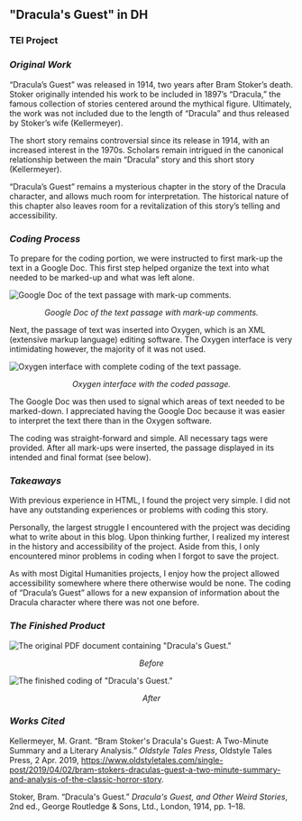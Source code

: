 ## "Dracula's Guest" in DH
### TEI Project

### _Original Work_

“Dracula’s Guest” was released in 1914, two years after Bram Stoker’s death. Stoker originally intended his work to be included in 1897’s “Dracula,” the famous collection of stories centered around the mythical figure. Ultimately, the work was not included due to the length of “Dracula” and thus released by Stoker’s wife (Kellermeyer).

The short story remains controversial since its release in 1914, with an increased interest in the 1970s. Scholars remain intrigued in the canonical relationship between the main “Dracula” story and this short story (Kellermeyer).

“Dracula’s Guest” remains a mysterious chapter in the story of the Dracula character, and allows much room for interpretation. The historical nature of this chapter also leaves room for a revitalization of this story’s telling and accessibility.

### _Coding Process_

To prepare for the coding portion, we were instructed to first mark-up the text in a Google Doc. This first step helped organize the text into what needed to be marked-up and what was left alone.

![Google Doc of the text passage with mark-up comments.](https://nickpdel.github.io/engl350blogs/images/googledoc.png)
<i><p align="center"> Google Doc of the text passage with mark-up comments. </p></i>

Next, the passage of text was inserted into Oxygen, which is an XML (extensive markup language) editing software. The Oxygen interface is very intimidating however, the majority of it was not used.

![Oxygen interface with complete coding of the text passage.](https://nickpdel.github.io/engl350blogs/images/oxygencode.png)
<i><p align="center">Oxygen interface with the coded passage.</p></i>

The Google Doc was then used to signal which areas of text needed to be marked-down. I appreciated having the Google Doc because it was easier to interpret the text there than in the Oxygen software.

The coding was straight-forward and simple. All necessary tags were provided. After all mark-ups were inserted, the passage displayed in its intended and final format (see below).

### _Takeaways_

With previous experience in HTML, I found the project very simple. I did not have any outstanding experiences or problems with coding this story.

Personally, the largest struggle I encountered with the project was deciding what to write about in this blog. Upon thinking further, I realized my interest in the history and accessibility of the project. Aside from this, I only encountered minor problems in coding when I forgot to save the project.

As with most Digital Humanities projects, I enjoy how the project allowed accessibility somewhere where there otherwise would be none. The coding of “Dracula’s Guest” allows for a new expansion of information about the Dracula character where there was not one before.

### _The Finished Product_

![The original PDF document containing "Dracula's Guest."](https://nickpdel.github.io/engl350blogs/images/originalwork.png)
<i><p align="center"> Before </p></i>

![The finished coding of "Dracula's Guest."](https://nickpdel.github.io/engl350blogs/images/teidisplay.png)
<i><p align="center"> _After_ </p></i>

### _Works Cited_

Kellermeyer, M. Grant. “Bram Stoker's Dracula's Guest: A Two-Minute Summary and a Literary Analysis.” _Oldstyle Tales Press_,     Oldstyle Tales Press, 2 Apr. 2019, https://www.oldstyletales.com/single-post/2019/04/02/bram-stokers-draculas-guest-a-two-minute-summary-and-analysis-of-the-classic-horror-story. 

Stoker, Bram. “Dracula's Guest.” _Dracula's Guest, and Other Weird Stories_, 2nd ed., George Routledge & Sons, Ltd., London, 1914, pp. 1–18.

